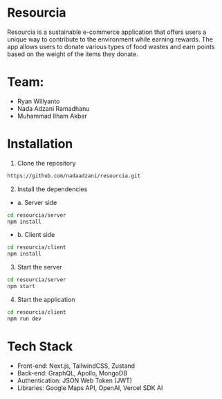 # Resourcia

Resourcia is a sustainable e-commerce application that offers users a unique way to contribute to the environment while earning rewards. The app allows users to donate various types of food wastes and earn points based on the weight of the items they donate.

# Team:
 - Ryan Willyanto
 - Nada Adzani Ramadhanu
 - Muhammad Ilham Akbar

# Installation 

1. Clone the repository
```bash
https://github.com/nadaadzani/resourcia.git
```
2. Install the dependencies
- a. Server side
```bash
cd resourcia/server
npm install
```
- b. Client side
```bash
cd resourcia/client
npm install
```

3. Start the server
```bash
cd resourcia/server
npm start
```

4. Start the application
```bash
cd resourcia/client
npm run dev
```

# Tech Stack
- Front-end: Next.js, TailwindCSS, Zustand
- Back-end: GraphQL, Apollo, MongoDB
- Authentication: JSON Web Token (JWT)
- Libraries: Google Maps API, OpenAI, Vercel SDK AI
